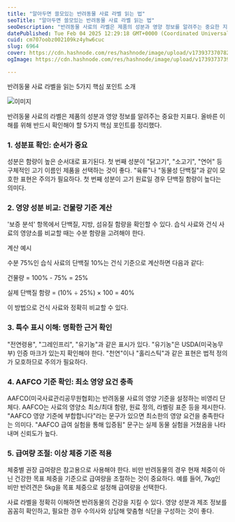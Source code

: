 ```yaml
---
title: "알아두면 쓸모있는 반려동물 사료 라벨 읽는 법"
seoTitle: "알아두면 쓸모있는 반려동물 사료 라벨 읽는 법"
seoDescription: "반려동물 사료의 라벨은 제품의 성분과 영양 정보를 알려주는 중요한 지표다. 올바른 이해를 위해 반드시 확인해야 할 5가지 핵심 포인트를 정리했다."
datePublished: Tue Feb 04 2025 12:29:18 GMT+0000 (Coordinated Universal Time)
cuid: cm707oobz002109kz4yhw6cuc
slug: 6964
cover: https://cdn.hashnode.com/res/hashnode/image/upload/v1739373707821/aa4806a7-51e6-477a-bb74-b7c028535186.webp
ogImage: https://cdn.hashnode.com/res/hashnode/image/upload/v1739373739560/f86a721d-1097-4443-8963-2100c0ef3921.webp

---
```



반려동물 사료 라벨을 읽는 5가지 핵심 포인트 소개

![이미지](https://cdn.hashnode.com/res/hashnode/image/upload/v1739261993401/99cd3358-9bcc-4e01-be15-ae9d91ea86a1.jpeg)

반려동물 사료의 라벨은 제품의 성분과 영양 정보를 알려주는 중요한 지표다. 올바른 이해를 위해 반드시 확인해야 할 5가지 핵심 포인트를 정리했다.

### 1. 성분표 확인: 순서가 중요

성분은 함량이 높은 순서대로 표기된다. 첫 번째 성분이 "닭고기", "소고기", "연어" 등 구체적인 고기 이름인 제품을 선택하는 것이 좋다. "육류"나 "동물성 단백질"과 같이 모호한 표현은 주의가 필요하다. 첫 번째 성분이 고기 원료일 경우 단백질 함량이 높다는 의미다.

### 2. 영양 성분 비교: 건물량 기준 계산

'보증 분석' 항목에서 단백질, 지방, 섬유질 함량을 확인할 수 있다. 습식 사료와 건식 사료의 영양소를 비교할 때는 수분 함량을 고려해야 한다.

계산 예시

수분 75%인 습식 사료의 단백질 10%는 건식 기준으로 계산하면 다음과 같다:

건물량 = 100% - 75% = 25%

실제 단백질 함량 = (10% ÷ 25%) × 100 = 40%

이 방법으로 건식 사료와 정확히 비교할 수 있다.

### 3. 특수 표시 이해: 명확한 근거 확인

"전연령용", "그레인프리", "유기농"과 같은 표시가 있다. "유기농"은 USDA(미국농무부) 인증 마크가 있는지 확인해야 한다. "천연"이나 "홀리스틱"과 같은 표현은 법적 정의가 모호하므로 주의가 필요하다.

### 4. AAFCO 기준 확인: 최소 영양 요건 충족

AAFCO(미국사료관리공무원협회)는 반려동물 사료의 영양 기준을 설정하는 비영리 단체다. AAFCO는 사료의 영양소 최소/최대 함량, 원료 정의, 라벨링 표준 등을 제시한다. "AAFCO 영양 기준에 부합합니다"라는 문구가 있으면 최소한의 영양 요건을 충족한다는 의미다. "AAFCO 급여 실험을 통해 입증됨" 문구는 실제 동물 실험을 거쳤음을 나타내며 신뢰도가 높다.

### 5. 급여량 조절: 이상 체중 기준 적용

체중별 권장 급여량은 참고용으로 사용해야 한다. 비만 반려동물의 경우 현재 체중이 아닌 건강한 목표 체중을 기준으로 급여량을 조절하는 것이 중요하다. 예를 들어, 7kg인 비만 반려견은 5kg을 목표 체중으로 설정해 급여량을 선택한다.

사료 라벨을 정확히 이해하면 반려동물의 건강을 지킬 수 있다. 영양 성분과 제조 정보를 꼼꼼히 확인하고, 필요한 경우 수의사와 상담해 맞춤형 식단을 구성하는 것이 좋다.